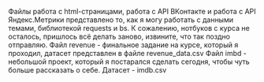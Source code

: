 Файлы работа с html-страницами, работа с API ВКонтакте и работа с API Яндекс.Метрики представлено то, как я могу работать с данными темами, библиотекой requests и bs.
К сожалению, нотбуков с курса не осталось, пришлось всё делать заново, извините, что так поздно отправляю.
Файл revenue - финальное задание на курсе, который я проходил, датасет представлен в файле revenue_data.csv
Файл imbd - небольшой проект, который я постарался сделать сегодня, чтобы чуть больше рассказать о себе. Датасет - imdb.csv
